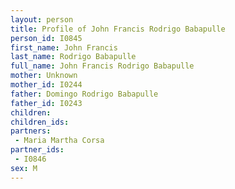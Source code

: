 ```yaml
---
layout: person
title: Profile of John Francis Rodrigo Babapulle
person_id: I0845
first_name: John Francis
last_name: Rodrigo Babapulle
full_name: John Francis Rodrigo Babapulle
mother: Unknown
mother_id: I0244
father: Domingo Rodrigo Babapulle
father_id: I0243
children:
children_ids:
partners:
 - Maria Martha Corsa
partner_ids:
 - I0846
sex: M
---
```


